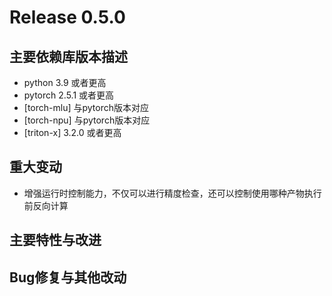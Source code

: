 # Release 0.5.0

## 主要依赖库版本描述
- python 3.9 或者更高
- pytorch 2.5.1 或者更高
- [torch-mlu] 与pytorch版本对应
- [torch-npu] 与pytorch版本对应
- [triton-x] 3.2.0 或者更高

## 重大变动
- 增强运行时控制能力，不仅可以进行精度检查，还可以控制使用哪种产物执行前反向计算

## 主要特性与改进


## Bug修复与其他改动
